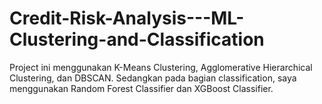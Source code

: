 <h1> Credit-Risk-Analysis---ML-Clustering-and-Classification </h1>

<p> Project ini menggunakan K-Means Clustering, Agglomerative Hierarchical Clustering, dan DBSCAN. Sedangkan pada bagian classification, saya menggunakan Random Forest Classifier dan XGBoost Classifier.
